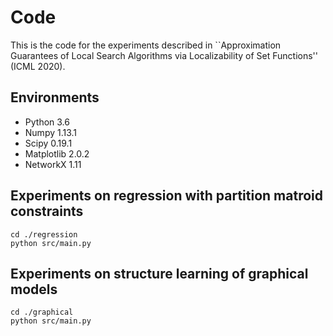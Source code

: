 # Code

This is the code for the experiments described in ``Approximation Guarantees of Local Search Algorithms via Localizability of Set Functions'' (ICML 2020).

## Environments

* Python 3.6
* Numpy 1.13.1
* Scipy 0.19.1
* Matplotlib 2.0.2
* NetworkX 1.11

## Experiments on regression with partition matroid constraints

    cd ./regression
    python src/main.py

## Experiments on structure learning of graphical models

    cd ./graphical
    python src/main.py
